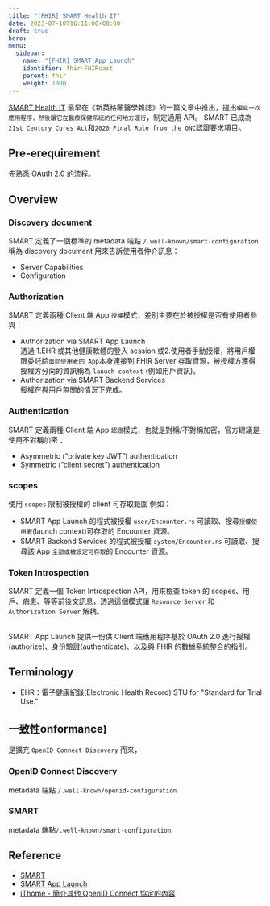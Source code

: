 ```yaml
---
title: "[FHIR] SMART Health IT"
date: 2023-07-10T16:11:00+08:00
draft: true
hero: 
menu:
  sidebar:
    name: "[FHIR] SMART App Launch"
    identifier: fhir-FHIRcast
    parent: fhir 
    weight: 1000
---
```

[SMART Health IT](https://smarthealthit.org/) 最早在《新英格蘭醫學雜誌》的一篇文章中推出，提出`編寫一次應用程序，然後讓它在醫療保健系統的任何地方運行`，制定通用 API。
SMART 已成為 `21st Century Cures Act`和`2020 Final Rule from the ONC`認證要求項目。
## Pre-erequirement
先熟悉 OAuth 2.0 的流程。  
## Overview
### Discovery document 
SMART 定義了一個標準的 metadata 端點 `/.well-known/smart-configuration` 稱為 discovery document 
用來告訴使用者仲介訊息：
 - Server Capabilities 
 - Configuration
### Authorization
SMART 定義兩種 Client 端 App `授權`模式，差別主要在於被授權是否有使用者參與：
 - Authorization via SMART App Launch  
    透過 1.EHR 或其他健康軟體的登入 session 或2.使用者手動授權，將用戶權限委託給`面向使用者的 App`本身連接到 FHIR Server 存取資源，被授權方獲得授權方分向的資訊稱為 `lanuch context` (例如用戶資訊)。
 - Authorization via SMART Backend Services  
   授權在與用戶無關的情況下完成。
### Authentication
SMART 定義兩種 Client 端 App `認證`模式，也就是對稱/不對稱加密，官方建議是使用不對稱加密：
 - Asymmetric (“private key JWT”) authentication
 - Symmetric (“client secret”) authentication
### scopes
使用 `scopes` 限制被授權的 client 可存取範圍
例如： 
 - SMART App Launch 的程式被授權 `user/Encounter.rs` 可讀取、搜尋`授權使用者`(launch context)可存取的 Encounter 資源。
 - SMART Backend Services 的程式被授權 `system/Encounter.rs` 可讀取、搜尋該 App `全部或被設定可存取`的 Encounter 資源。
### Token Introspection
SMART 定義一個 Token Introspection API，用來檢查 token 的 scopes、用戶、病患、等等前後文訊息，透過這個模式讓 `Resource Server` 和 `Authorization Server` 解耦。






## 
SMART App Launch 提供一份供 Client 端應用程序基於 OAuth 2.0 進行授權(authorize)、身份驗證(authenticate)、以及與 FHIR 的數據系統整合的指引。
## Terminology
 - EHR：電子健康紀錄(Electronic Health Record)
STU for "Standard for Trial Use."
## 一致性onformance)
是擴充 `OpenID Connect Discovery` 而來，
### OpenID Connect Discovery
metadata 端點 `/.well-known/openid-configuration`
### SMART 
metadata 端點`/.well-known/smart-configuration`
### 
## Reference
- [SMART](https://smarthealthit.org/)
- [SMART App Launch](https://build.fhir.org/ig/HL7/smart-app-launch/toc.html)
- [iThome - 簡介其他 OpenID Connect 協定的內容](https://ithelp.ithome.com.tw/articles/10227389)